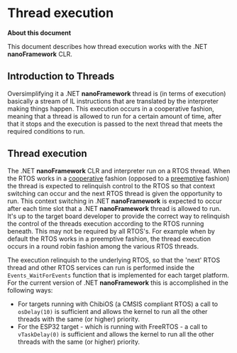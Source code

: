 # Thread execution

**About this document**

This document describes how thread execution works with the .NET **nanoFramework** CLR.

## Introduction to Threads

Oversimplifying it a .NET **nanoFramework** thread is (in terms of execution) basically a stream of IL instructions that are translated by the interpreter making things happen.
This execution occurs in a cooperative fashion, meaning that a thread is allowed to run for a certain amount of time, after that it stops and the execution is passed to the next thread that meets the required conditions to run.

## Thread execution

The .NET **nanoFramework** CLR and interpreter run on a RTOS thread. When the RTOS works in a [cooperative](https://en.wikipedia.org/wiki/Computer_multitasking#Cooperative_multitasking) fashion (opposed to a [preemptive](https://en.wikipedia.org/wiki/Computer_multitasking#Preemptive_multitasking) fashion) the thread is expected to relinquish control to the RTOS so that context switching can occur and the next RTOS thread is given the opportunity to run.
This context switching in .NET **nanoFramework** is expected to occur after each time slot that a .NET **nanoFramework** thread is allowed to run.
It's up to the target board developer to provide the correct way to relinquish the control of the threads execution according to the RTOS running beneath.
This may not be required by all RTOS's. For example when by default the RTOS works in a preemptive fashion, the thread execution occurs in a round robin fashion among the various RTOS threads.

The execution relinquish to the underlying RTOS, so that the 'next' RTOS thread and other RTOS services can run is performed inside the `Events_WaitForEvents` function that is implemented for each target platform. 
For the current version of .NET **nanoFramework** this is accomplished in the following ways:
- For targets running with ChibiOS (a CMSIS compliant RTOS) a call to `osDelay(10)` is sufficient and allows the kernel to run all the other threads with the same (or higher) priority.
- For the ESP32 target - which is running with FreeRTOS - a call to `vTaskDelay(0)` is sufficient and allows the kernel to run all the other threads with the same (or higher) priority.
